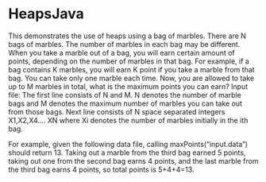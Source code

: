 # HeapsJava
This demonstrates the use of heaps using a bag of marbles.
There are N bags of marbles. The number of marbles in each bag may be different. When you take a marble out of a bag, you will earn certain amount of points, depending on the number of marbles in that bag. For example, if a bag contains K marbles, you will earn K point if you take a marble from that bag. You can take only one marble each time. Now, you are allowed to take up to M marbles in total, what is the maximum points you can earn? Input file:
The first line consists of N and M. N denotes the number of marble bags and M denotes the maximum number of marbles you can take out from those bags. Next line consists of N space separated integers X1,X2,X4…. XN where Xi denotes the number of marbles initially in the ith bag.

For example, given the following data file, calling maxPoints(“input.data”) should return 13. 
Taking out a marble from the third bag earned 5 points, taking out one from the second bag earns 4 points, and the last marble from the third bag earns 4 points, so total points is 5+4+4=13.
